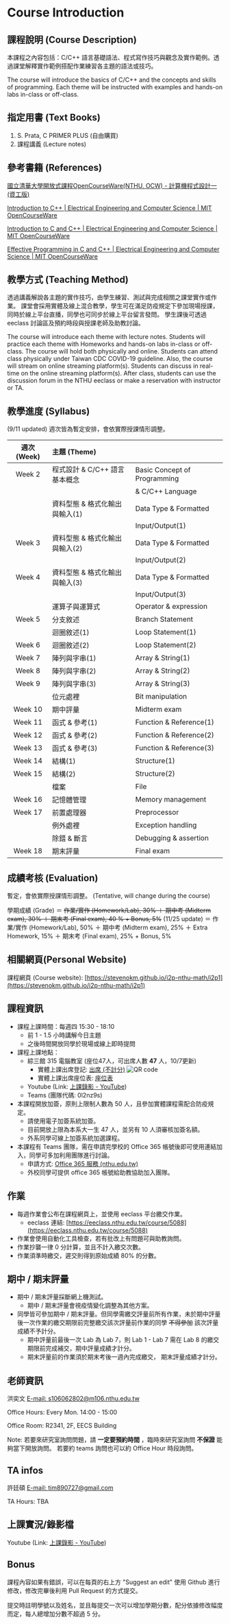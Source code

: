 # Course Introduction

## 課程說明 (Course Description)

本課程之內容包括：C/C++ 語言基礎語法、程式寫作技巧與觀念及實作範例。透過課堂解釋實作範例搭配作業練習各主題的語法或技巧。

The course will introduce the basics of C/C++ and the concepts and skills of programming.
Each theme will be instructed with examples and hands-on labs in-class or off-class.

## 指定用書 (Text Books)

1.  S. Prata, C PRIMER PLUS (自由購買)
2.  課程講義 (Lecture notes)

## 參考書籍 (References)

[國立清華大學開放式課程OpenCourseWare(NTHU, OCW) - 計算機程式設計一(資工版)](https://ocw.nthu.edu.tw/ocw/index.php?page=course&cid=240)

[Introduction to C++ | Electrical Engineering and Computer Science | MIT OpenCourseWare](https://ocw.mit.edu/courses/electrical-engineering-and-computer-science/6-096-introduction-to-c-january-iap-2011/)

[Introduction to C and C++ | Electrical Engineering and Computer Science | MIT OpenCourseWare](https://ocw.mit.edu/courses/electrical-engineering-and-computer-science/6-s096-introduction-to-c-and-c-january-iap-2013/)

[Effective Programming in C and C++ | Electrical Engineering and Computer Science | MIT OpenCourseWare](https://ocw.mit.edu/courses/electrical-engineering-and-computer-science/6-s096-effective-programming-in-c-and-c-january-iap-2014/index.htm)

## 教學方式 (Teaching Method)

透過講義解說各主題的實作技巧，由學生練習、測試與完成相關之課堂實作或作業。
課堂會採用實體及線上混合教學，學生可在滿足防疫規定下參加現場授課，同時於線上平台直播，同學也可同步於線上平台留言發問。
學生課後可透過 eeclass 討論區及預約時段與授課老師及助教討論。

The course will introduce each theme with lecture notes.
Students will practice each theme with Homeworks and hands-on labs in-class or off-class.
The course will hold both physically and online.
Students can attend class physically under Taiwan CDC COVID-19 guideline.
Also, the course will stream on online streaming platform(s).
Students can discuss in real-time on the online streaming platform(s).
After class, students can use the discussion forum in the NTHU eeclass or make a reservation with instructor or TA.

## 教學進度 (Syllabus)

(9/11 updated)
週次皆為暫定安排，會依實際授課情形調整。

| 週次 (Week) | 主題 (Theme)                   |                              |
| :---------: | :----------------------------- | :--------------------------- |
|   Week 2    | 程式設計 & C/C++ 語言基本概念  | Basic Concept of Programming |
|             |                                | & C/C++ Language             |
|             | 資料型態 & 格式化輸出與輸入(1) | Data Type & Formatted        |
|             |                                | Input/Output(1)              |
|   Week 3    | 資料型態 & 格式化輸出與輸入(2) | Data Type & Formatted        |
|             |                                | Input/Output(2)              |
|   Week 4    | 資料型態 & 格式化輸出與輸入(3) | Data Type & Formatted        |
|             |                                | Input/Output(3)              |
|             | 運算子與運算式                 | Operator & expression        |
|   Week 5    | 分支敘述                       | Branch Statement             |
|             | 迴圈敘述(1)                    | Loop Statement(1)            |
|   Week 6    | 迴圈敘述(2)                    | Loop Statement(2)            |
|   Week 7    | 陣列與字串(1)                  | Array & String(1)            |
|   Week 8    | 陣列與字串(2)                  | Array & String(2)            |
|   Week 9    | 陣列與字串(3)                  | Array & String(3)            |
|             | 位元處裡                       | Bit manipulation             |
|   Week 10   | 期中評量                       | Midterm exam                 |
|   Week 11   | 函式 & 參考(1)                 | Function & Reference(1)      |
|   Week 12   | 函式 & 參考(2)                 | Function & Reference(2)      |
|   Week 13   | 函式 & 參考(3)                 | Function & Reference(3)      |
|   Week 14   | 結構(1)                        | Structure(1)                 |
|   Week 15   | 結構(2)                        | Structure(2)                 |
|             | 檔案                           | File                         |
|   Week 16   | 記憶體管理                     | Memory management            |
|   Week 17   | 前置處理器                     | Preprocessor                 |
|             | 例外處裡                       | Exception handling           |
|             | 除錯 & 斷言                    | Debugging & assertion        |
|   Week 18   | 期末評量                       | Final exam                   |

## 成績考核 (Evaluation)

暫定，會依實際授課情形調整。 (Tentative, will change during the course)

學期成績 (Grade) ＝ ~~作業/實作 (Homework/Lab), 30% ＋ 期中考 (Midterm exam), 30% ＋ 期末考 (Final exam), 40 % + Bonus, 5%~~
(11/25 update) ＝ 作業/實作 (Homework/Lab), 50% ＋ 期中考 (Midterm exam), 25% ＋ Extra Homework, 15% ＋ 期末考 (Final exam), 25% + Bonus, 5%

## 相關網頁(Personal Website)

課程網頁 (Course website): [https://stevenokm.github.io/i2p-nthu-math/i2p1](https://stevenokm.github.io/i2p-nthu-math/i2p1)

## 課程資訊

* 課程上課時間：每週四 15:30 - 18:10
    * 前 1 - 1.5 小時講解今日主題
    * 之後時間開放同學於現場或線上即時提問
* 課程上課地點：
    * 綜三館 315 電腦教室 (座位47人，可出席人數 **47** 人，10/7更新)
        * 實體上課出席登記: [出席 (不計分)](https://docs.google.com/spreadsheets/d/19GUJi5sdlnNiZK-mzV1S1mKs6cEuMza11c3P1e5nDt0/edit#gid=538727748) ![QR code](qrcode_docs.google.com.png)
        * 實體上課出席座位表: [座位表](https://docs.google.com/spreadsheets/d/19GUJi5sdlnNiZK-mzV1S1mKs6cEuMza11c3P1e5nDt0/edit#gid=0)
    * Youtube (Link: [上課錄影 - YouTube](https://www.youtube.com/playlist?list=PLEpArVdL-rlK1cLK7yxYcNHdL1rsvs5jB))
    * Teams (團隊代碼: 0l2nz9s)
* 本課程開放加簽，原則上限制人數為 50 人，且參加實體課程需配合防疫規定。
    * 請使用電子加簽系統加簽。
    * 目前開放上限為本系大一生 47 人，並另有 10 人須審核加簽名額。
    * 外系同學可線上加簽系統加選課程。
* 本課程有 Teams 團隊，需在申請完學校的 Office 365 帳號後即可使用連結加入，同學可多加利用團隊進行討論。
    * 申請方式: [Office 365 服務 (nthu.edu.tw)](https://learning.site.nthu.edu.tw/p/412-1319-12292.php?Lang=zh-tw)
    * 外校同學可提供 office 365 帳號給助教協助加入團隊。

## 作業

* 每週作業會公布在課程網頁上，並使用 eeclass 平台繳交作業。
    * eeclass 連結: [https://eeclass.nthu.edu.tw/course/5088](https://eeclass.nthu.edu.tw/course/5088)
* 作業會使用自動化工具檢查，若有批改上有問題可與助教詢問。
* 作業抄襲一律 0 分計算，並且不計入繳交次數。
* 作業須準時繳交，遲交則得到原始成績 80% 的分數。

## 期中 / 期末評量

* 期中 / 期末評量採斷網上機測試。
    * 期中 / 期末評量會視疫情變化調整為其他方案。
* 同學皆可參加期中 / 期末評量。但同學需繳交評量前所有作業，未於期中評量後一次作業的繳交期限前完整繳交該次評量前作業的同學 ~~不得參加~~ 該次評量成績不予計分。
    * 期中評量前最後一次 Lab 為 Lab 7，則 Lab 1 - Lab 7 需在 Lab 8 的繳交期限前完成補交，期中評量成績才計分。
    * 期末評量前的作業須於期末考後一週內完成繳交， 期末評量成績才計分。

## 老師資訊

洪奕文 [E-mail: s106062802@m106.nthu.edu.tw](mailto:s106062802@m106.nthu.edu.tw)

Office Hours: Every Mon. 14:00 - 15:00

Office Room: R2341, 2F, EECS Building

Note: 若要來研究室詢問問題，請 **一定要預約時間** ，臨時來研究室詢問 **不保證** 能夠當下開放詢問。
若要約 teams 詢問也可以約 Office Hour 時段詢問。

## TA infos

許廷碩 [E-mail: tim890727@gmail.com](mailto:tim890727@gmail.com)

TA Hours: TBA

## 上課實況/錄影檔

Youtube (Link: [上課錄影 - YouTube](https://www.youtube.com/playlist?list=PLEpArVdL-rlK1cLK7yxYcNHdL1rsvs5jB))

## Bonus

課程內容如果有錯誤，可以在每頁的右上方 "Suggest an edit" 使用 Github 進行修改，修改完畢後利用 Pull Request 的方式提交。

提交時註明學號以及姓名，並且每提交一次可以增加學期分數，配分依據修改幅度而定，每人總增加分數不超過 5 分。
